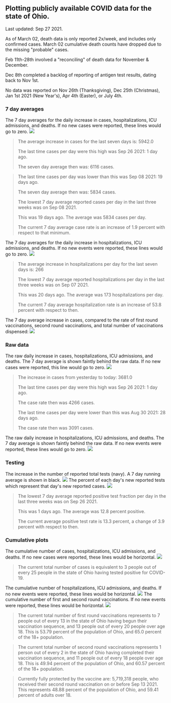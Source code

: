 ## Plotting publicly available COVID data for the state of Ohio. 

Last updated: Sep 27 2021. 

As of March 02, death data is only reported 2x/week, and includes only confirmed cases. March 02 cumulative death counts have dropped due to the missing "probable" cases.

Feb 11th-28th involved a "reconciling" of death data for November & December.

Dec 8th completed a backlog of reporting of antigen test results, dating back to Nov 1st.

No data was reported on Nov 26th (Thanksgiving), Dec 25th (Christmas), Jan 1st 2021 (New Year's), Apr 4th (Easter), or July 4th.
### 7 day averages
The 7 day averages for the daily increase in cases, hospitalizations, ICU admissions, and deaths. If no new cases were reported, these lines would go to zero.
![](7dayaverage_cases.png)

>The average increase in cases for the last seven days is: 5942.0
>
>The last time cases per day were this high was Sep 26 2021: 1 day ago.
>
>The seven day average then was: 6116 cases.

>
>The last time cases per day was lower than this was Sep 08 2021: 19 days ago.
>
>The seven day average then was: 5834 cases.
>
>The lowest 7 day average reported cases per day in the last three weeks was on Sep 08 2021.
>
>This was 19 days ago. The average was 5834 cases per day.
>
>The current 7 day average case rate is an increase of 1.9 percent with respect to that minimum.

The 7 day averages for the daily increase in hospitalizations, ICU admissions, and deaths. If no new events were reported, these lines would go to zero.
![](7dayaverage_hospital.png)

>The average increase in hospitalizations per day for the last seven days is: 266
>
>The lowest 7 day average reported hospitalizations per day in the last three weeks was on Sep 07 2021.
>
>This was 20 days ago. The average was 173 hospitalizations per day.
>
>The current 7 day average hospitalization rate is an increase of 53.8 percent with respect to then.

The 7 day average increase in cases, compared to the rate of first round vaccinations, second round vaccinations, and total number of vaccinations dispensed:
![](DailyVaccinationsCases.png)

### Raw data
The raw daily increase in cases, hospitalizations, ICU admissions, and deaths. The 7 day average is shown faintly behind the raw data. If no new cases were reported, this line would go to zero.
![](DailyCases.png)

>The increase in cases from yesterday to today: 3681.0 
>
>The last time cases per day were this high was Sep 26 2021: 1 day ago. 
>
>The case rate then was 4266 cases.
>
>The last time cases per day were lower than this was Aug 30 2021: 28 days ago. 
>
>The case rate then was 3091 cases.

The raw daily increase in hospitalizations, ICU admissions, and deaths. The 7 day average is shown faintly behind the raw data. If no new events were reported, these lines would go to zero.
![](DailyHospitalizations.png)

### Testing

The increase in the number of reported total tests (navy). A 7 day running average is shown in black.
![](DailyTests.png)
The percent of each day's new reported tests which represent that day's new reported cases.
![](percentpositive_tests.png)

>The lowest 7 day average reported positive test fraction per day in the last three weeks was on Sep 26 2021.
>
>This was 1 days ago. The average was 12.8 percent positive. 
>
>The current average positive test rate is 13.3 percent, a change of 3.9 percent with respect to then. 

### Cumulative plots
The cumulative number of cases, hospitalizations, ICU admissions, and deaths. If no new cases were reported, these lines would be horizontal.
![](Cases.png)

>The current total number of cases is equivalent to 3 people out of every 25 people in the state of Ohio having tested positive for COVID-19.

The cumulative number of hospitalizations, ICU admissions, and deaths. If no new events were reported, these lines would be horizontal.
![](Hospitalizations.png)
The cumulative number of first and second round vaccinations. If no new events were reported, these lines would be horizontal.
![](Vaccinations.png)

>The current total number of first round vaccinations represents to 7 people out of every 13 in the state of Ohio having begun their vaccination sequence, and 13 people out of every 20 people over age 18.
 >This is 53.79 percent of the population of Ohio, and 65.0 percent of the 18+ population.

>The current total number of second round vaccinations represents 1 person out of every 2 in the state of Ohio having completed their vaccination sequence, and 11 people out of every 18 people over age 18. 
>This is 49.94 percent of the population of Ohio, and 60.57 percent of the 18+ population.

>Currently fully protected by the vaccine are: 5,719,318 people, who received their second round vaccination on or before Sep 13 2021.
>This represents 48.88 percent of the population of Ohio, and 59.41 percent of adults over 18.

